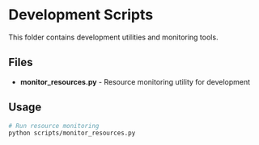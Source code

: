 # Development Scripts

This folder contains development utilities and monitoring tools.

## Files

- **monitor_resources.py** - Resource monitoring utility for development

## Usage

```bash
# Run resource monitoring
python scripts/monitor_resources.py
```
